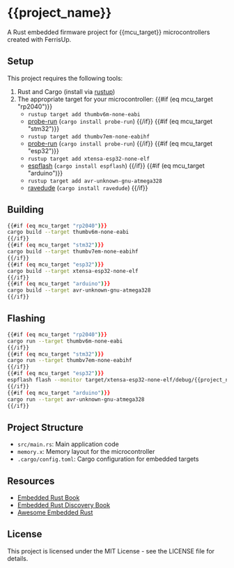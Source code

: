 # {{project_name}}

A Rust embedded firmware project for {{mcu_target}} microcontrollers created with FerrisUp.

## Setup

This project requires the following tools:

1. Rust and Cargo (install via [rustup](https://rustup.rs/))
2. The appropriate target for your microcontroller:
   {{#if (eq mcu_target "rp2040")}}
   - `rustup target add thumbv6m-none-eabi`
   - [probe-run](https://github.com/knurling-rs/probe-run) (`cargo install probe-run`)
   {{/if}}
   {{#if (eq mcu_target "stm32")}}
   - `rustup target add thumbv7em-none-eabihf`
   - [probe-run](https://github.com/knurling-rs/probe-run) (`cargo install probe-run`)
   {{/if}}
   {{#if (eq mcu_target "esp32")}}
   - `rustup target add xtensa-esp32-none-elf`
   - [espflash](https://github.com/esp-rs/espflash) (`cargo install espflash`)
   {{/if}}
   {{#if (eq mcu_target "arduino")}}
   - `rustup target add avr-unknown-gnu-atmega328`
   - [ravedude](https://github.com/Rahix/avr-hal/tree/main/ravedude) (`cargo install ravedude`)
   {{/if}}

## Building

```bash
{{#if (eq mcu_target "rp2040")}}
cargo build --target thumbv6m-none-eabi
{{/if}}
{{#if (eq mcu_target "stm32")}}
cargo build --target thumbv7em-none-eabihf
{{/if}}
{{#if (eq mcu_target "esp32")}}
cargo build --target xtensa-esp32-none-elf
{{/if}}
{{#if (eq mcu_target "arduino")}}
cargo build --target avr-unknown-gnu-atmega328
{{/if}}
```

## Flashing

```bash
{{#if (eq mcu_target "rp2040")}}
cargo run --target thumbv6m-none-eabi
{{/if}}
{{#if (eq mcu_target "stm32")}}
cargo run --target thumbv7em-none-eabihf
{{/if}}
{{#if (eq mcu_target "esp32")}}
espflash flash --monitor target/xtensa-esp32-none-elf/debug/{{project_name}}
{{/if}}
{{#if (eq mcu_target "arduino")}}
cargo run --target avr-unknown-gnu-atmega328
{{/if}}
```

## Project Structure

- `src/main.rs`: Main application code
- `memory.x`: Memory layout for the microcontroller
- `.cargo/config.toml`: Cargo configuration for embedded targets

## Resources

- [Embedded Rust Book](https://docs.rust-embedded.org/book/)
- [Embedded Rust Discovery Book](https://docs.rust-embedded.org/discovery/)
- [Awesome Embedded Rust](https://github.com/rust-embedded/awesome-embedded-rust)

## License

This project is licensed under the MIT License - see the LICENSE file for details.
